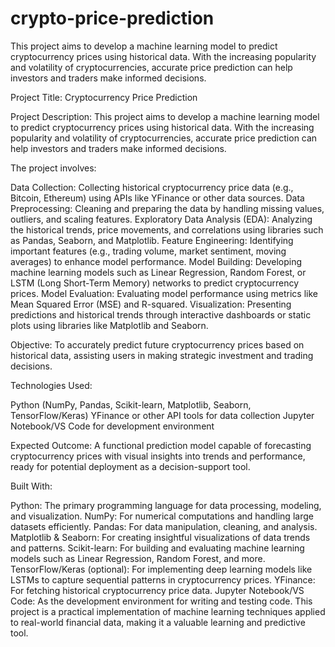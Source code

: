# crypto-price-prediction
This project aims to develop a machine learning model to predict cryptocurrency prices using historical data. With the increasing popularity and volatility of cryptocurrencies, accurate price prediction can help investors and traders make informed decisions.

Project Title: Cryptocurrency Price Prediction

Project Description:
This project aims to develop a machine learning model to predict cryptocurrency prices using historical data. With the increasing popularity and volatility of cryptocurrencies, accurate price prediction can help investors and traders make informed decisions.

The project involves:

Data Collection: Collecting historical cryptocurrency price data (e.g., Bitcoin, Ethereum) using APIs like YFinance or other data sources.
Data Preprocessing: Cleaning and preparing the data by handling missing values, outliers, and scaling features.
Exploratory Data Analysis (EDA): Analyzing the historical trends, price movements, and correlations using libraries such as Pandas, Seaborn, and Matplotlib.
Feature Engineering: Identifying important features (e.g., trading volume, market sentiment, moving averages) to enhance model performance.
Model Building: Developing machine learning models such as Linear Regression, Random Forest, or LSTM (Long Short-Term Memory) networks to predict cryptocurrency prices.
Model Evaluation: Evaluating model performance using metrics like Mean Squared Error (MSE) and R-squared.
Visualization: Presenting predictions and historical trends through interactive dashboards or static plots using libraries like Matplotlib and Seaborn.

Objective:
To accurately predict future cryptocurrency prices based on historical data, assisting users in making strategic investment and trading decisions.

Technologies Used:

Python (NumPy, Pandas, Scikit-learn, Matplotlib, Seaborn, TensorFlow/Keras)
YFinance or other API tools for data collection
Jupyter Notebook/VS Code for development environment

Expected Outcome:
A functional prediction model capable of forecasting cryptocurrency prices with visual insights into trends and performance, ready for potential deployment as a decision-support tool.

Built With:

Python: The primary programming language for data processing, modeling, and visualization.
NumPy: For numerical computations and handling large datasets efficiently.
Pandas: For data manipulation, cleaning, and analysis.
Matplotlib & Seaborn: For creating insightful visualizations of data trends and patterns.
Scikit-learn: For building and evaluating machine learning models such as Linear Regression, Random Forest, and more.
TensorFlow/Keras (optional): For implementing deep learning models like LSTMs to capture sequential patterns in cryptocurrency prices.
YFinance: For fetching historical cryptocurrency price data.
Jupyter Notebook/VS Code: As the development environment for writing and testing code.
This project is a practical implementation of machine learning techniques applied to real-world financial data, making it a valuable learning and predictive tool.
